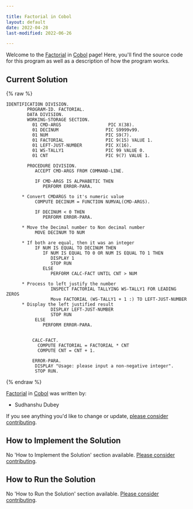 ```yaml
---

title: Factorial in Cobol
layout: default
date: 2022-04-28
last-modified: 2022-06-26

---
```


Welcome to the [Factorial](https://sampleprograms.io/projects/factorial) in [Cobol](https://sampleprograms.io/languages/cobol) page! Here, you'll find the source code for this program as well as a description of how the program works.

## Current Solution

{% raw %}

```cobol
IDENTIFICATION DIVISION.
        PROGRAM-ID. FACTORIAL.
        DATA DIVISION.
        WORKING-STORAGE SECTION.
          01 CMD-ARGS                  PIC X(38).
          01 DECINUM                  PIC S9999v99.
          01 NUM                      PIC S9(7).
          01 FACTORIAL                PIC 9(15) VALUE 1.
          01 LEFT-JUST-NUMBER         PIC X(16).
          01 WS-TALLY1                PIC 99 VALUE 0.
          01 CNT                      PIC 9(7) VALUE 1.

        PROCEDURE DIVISION.
           ACCEPT CMD-ARGS FROM COMMAND-LINE.

           IF CMD-ARGS IS ALPHABETIC THEN
              PERFORM ERROR-PARA.
           
      * Convert CMDARGS to it's numeric value
           COMPUTE DECINUM = FUNCTION NUMVAL(CMD-ARGS).
           
           IF DECINUM < 0 THEN
              PERFORM ERROR-PARA.

      * Move the Decimal number to Non decimal number
           MOVE DECINUM TO NUM
      
      * If both are equal, then it was an integer
           IF NUM IS EQUAL TO DECINUM THEN
              IF NUM IS EQUAL TO 0 OR NUM IS EQUAL TO 1 THEN
                 DISPLAY 1
                 STOP RUN                 
              ELSE
                 PERFORM CALC-FACT UNTIL CNT > NUM
      
      * Process to left justify the number
                 INSPECT FACTORIAL TALLYING WS-TALLY1 FOR LEADING ZEROS
                 Move FACTORIAL (WS-TALLY1 + 1 :) TO LEFT-JUST-NUMBER
      * Display the left justified result
                 DISPLAY LEFT-JUST-NUMBER
                 STOP RUN
           ELSE 
              PERFORM ERROR-PARA.
           
           
          CALC-FACT.
            COMPUTE FACTORIAL = FACTORIAL * CNT
            COMPUTE CNT = CNT + 1.

          ERROR-PARA.
           DISPLAY "Usage: please input a non-negative integer".
           STOP RUN.
```

{% endraw %}

[Factorial](https://sampleprograms.io/projects/factorial) in [Cobol](https://sampleprograms.io/languages/cobol) was written by:

- Sudhanshu Dubey

If you see anything you'd like to change or update, [please consider contributing](https://github.com/TheRenegadeCoder/sample-programs).

## How to Implement the Solution

No 'How to Implement the Solution' section available. [Please consider contributing](https://github.com/TheRenegadeCoder/sample-programs-website).

## How to Run the Solution

No 'How to Run the Solution' section available. [Please consider contributing](https://github.com/TheRenegadeCoder/sample-programs-website).